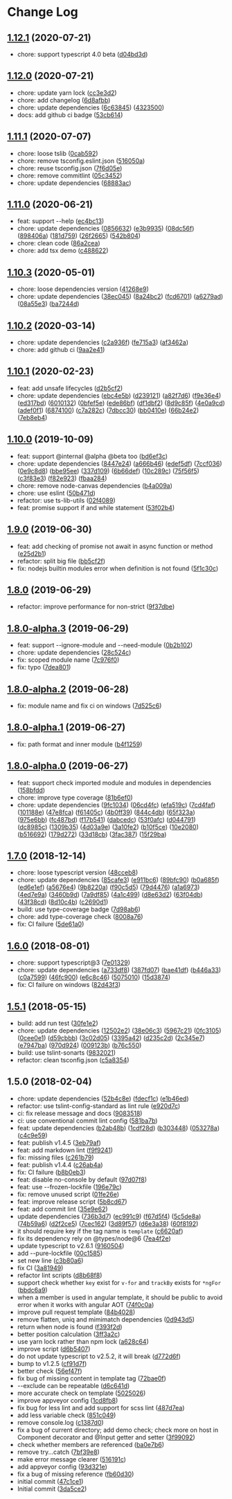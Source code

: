 # Change Log

## [1.12.1](https://github.com/plantain-00/no-unused-export/compare/v1.12.0...v1.12.1) (2020-07-21)
  
* chore: support typescript 4.0 beta ([d04bd3d](https://github.com/plantain-00/no-unused-export/commit/d04bd3d826cc6bb7919227f8c2b5d49c16a63f5e))

## [1.12.0](https://github.com/plantain-00/no-unused-export/compare/v1.11.1...v1.12.0) (2020-07-21)
  
* chore: update yarn lock ([cc3e3d2](https://github.com/plantain-00/no-unused-export/commit/cc3e3d2bfa96bee74ddd134e42cc80ba4410a116))
* chore: add changelog ([6d8afbb](https://github.com/plantain-00/no-unused-export/commit/6d8afbb6e612d1bb4ccd0211552fbef15b17f550))
* chore: update dependencies ([6c63845](https://github.com/plantain-00/no-unused-export/commit/6c63845db16db0cb0ca6c6e2f47ba967f694e881)) ([4323500](https://github.com/plantain-00/no-unused-export/commit/4323500ad46107886f0892c5f3008ff0b156e42b))
* docs: add github ci badge ([53cb614](https://github.com/plantain-00/no-unused-export/commit/53cb61463d375b6623d92c2c15c5c03e30dad93c))

## [1.11.1](https://github.com/plantain-00/no-unused-export/compare/v1.11.0...v1.11.1) (2020-07-07)
  
* chore: loose tslib ([0cab592](https://github.com/plantain-00/no-unused-export/commit/0cab5921b2ef87c16b6ae5c399398b8e2257f598))
* chore: remove tsconfig.eslint.json ([516050a](https://github.com/plantain-00/no-unused-export/commit/516050a714918e1ce2831cbf6c969641a024d467))
* chore: reuse tsconfig.json ([7f6d05e](https://github.com/plantain-00/no-unused-export/commit/7f6d05e0731058b591feb36e45367b909ecee92a))
* chore: remove commitlint ([05c3452](https://github.com/plantain-00/no-unused-export/commit/05c34521605788636c1d58b13b8fde578e4d80c8))
* chore: update dependencies ([68883ac](https://github.com/plantain-00/no-unused-export/commit/68883ac2aa6c6596bac99fe5e41c52d7e2d1a032))

## [1.11.0](https://github.com/plantain-00/no-unused-export/compare/v1.10.3...v1.11.0) (2020-06-21)
  
* feat: support --help ([ec4bc13](https://github.com/plantain-00/no-unused-export/commit/ec4bc135f4008be95fe0a273fa97df7dbb9e0d84))
* chore: update dependencies ([0856632](https://github.com/plantain-00/no-unused-export/commit/08566321f92666f6571d9a49353e61f4d6d26c22)) ([e3b9935](https://github.com/plantain-00/no-unused-export/commit/e3b9935fb0eff71dc58c1b06c9ae976f46a1ee6b)) ([08dc56f](https://github.com/plantain-00/no-unused-export/commit/08dc56f53c30b509f1d5ebcf58b8da7133ad4bc6)) ([898406a](https://github.com/plantain-00/no-unused-export/commit/898406a3266ab105b5edbf6f09b85eaae4ed31d4)) ([181d759](https://github.com/plantain-00/no-unused-export/commit/181d7597dca0fe934feb56e3323e8f15a5257e53)) ([26f2665](https://github.com/plantain-00/no-unused-export/commit/26f26656bd84ee608b12519485a4010afcc06326)) ([542b804](https://github.com/plantain-00/no-unused-export/commit/542b804103417740ba158ce6a0f59a2138ad5616))
* chore: clean code ([86a2cea](https://github.com/plantain-00/no-unused-export/commit/86a2ceac64297ed4edd1443ed437fc8841351272))
* chore: add tsx demo ([c488622](https://github.com/plantain-00/no-unused-export/commit/c488622afa22a190f8e04c52eda51f3e7a7a2f72))

## [1.10.3](https://github.com/plantain-00/no-unused-export/compare/v1.10.2...v1.10.3) (2020-05-01)
  
* chore: loose dependencies version ([41268e9](https://github.com/plantain-00/no-unused-export/commit/41268e9c210e0a1dd84fc55bfd2d878a8cef95b7))
* chore: update dependencies ([38ec045](https://github.com/plantain-00/no-unused-export/commit/38ec045130d6cd08f79b6f7d21fa26f6668430a3)) ([8a24bc2](https://github.com/plantain-00/no-unused-export/commit/8a24bc22d5658f2d199b28c83cd04cb1bb64993c)) ([fcd6701](https://github.com/plantain-00/no-unused-export/commit/fcd67014d1524e1d0c0d791a820c5d8f8d8df057)) ([a6279ad](https://github.com/plantain-00/no-unused-export/commit/a6279ad6ffc280bafedae35adc610ef8cdccfad7)) ([08a55e3](https://github.com/plantain-00/no-unused-export/commit/08a55e34b8c69d038f3d5a6f9abfccf3dbe96e43)) ([ba7244d](https://github.com/plantain-00/no-unused-export/commit/ba7244d784252eaecad18188100b96a138f6c9d4))

## [1.10.2](https://github.com/plantain-00/no-unused-export/compare/v1.10.1...v1.10.2) (2020-03-14)
  
* chore: update dependencies ([c2a936f](https://github.com/plantain-00/no-unused-export/commit/c2a936f9154b656e98f1d96c08e4e78034d56b38)) ([fe715a3](https://github.com/plantain-00/no-unused-export/commit/fe715a34e162fead81549d470a374c60171439a2)) ([af3462a](https://github.com/plantain-00/no-unused-export/commit/af3462abc0cfea5e501ed0d955ecd5efdfb34193))
* chore: add github ci ([9aa2e41](https://github.com/plantain-00/no-unused-export/commit/9aa2e4155c894ebb8fabd834fa567fcb66fcc696))

## [1.10.1](https://github.com/plantain-00/no-unused-export/compare/v1.10.0...v1.10.1) (2020-02-23)
  
* feat: add unsafe lifecycles ([d2b5cf2](https://github.com/plantain-00/no-unused-export/commit/d2b5cf2d2576cdca5c0d8f8e024e5b63752345b9))
* chore: update dependencies ([ebc4e5b](https://github.com/plantain-00/no-unused-export/commit/ebc4e5b3ea81e6ec4add3550395eacab52091514)) ([d239121](https://github.com/plantain-00/no-unused-export/commit/d23912173ae7b41334b7ae69449dc1ed12660cec)) ([a82f7d6](https://github.com/plantain-00/no-unused-export/commit/a82f7d6c73ab09ac77c5a1a116d27fd4a52729ae)) ([f9e36e4](https://github.com/plantain-00/no-unused-export/commit/f9e36e40f695d5db1be6483979e55ae5d4453489)) ([ed317bd](https://github.com/plantain-00/no-unused-export/commit/ed317bdc421ce94da88c065a6795c1df74112973)) ([6010132](https://github.com/plantain-00/no-unused-export/commit/601013213aff38622b8f646e974bdf52d897619b)) ([0bfef5e](https://github.com/plantain-00/no-unused-export/commit/0bfef5e2fd8a9033d89f4bed1d2f1904f4f4c8b6)) ([ede86bf](https://github.com/plantain-00/no-unused-export/commit/ede86bfde2205faa5464517db32deedad0b49e42)) ([df1dbf2](https://github.com/plantain-00/no-unused-export/commit/df1dbf2632103ab6d4124f1b3162f2a07733c24e)) ([8d9c85f](https://github.com/plantain-00/no-unused-export/commit/8d9c85f476a1587242b8e91f982e578a0e6b34a9)) ([4e0a9cd](https://github.com/plantain-00/no-unused-export/commit/4e0a9cd96a65200bf30f33ff9d393e71b93f0e50)) ([adef0f1](https://github.com/plantain-00/no-unused-export/commit/adef0f1636423dc64153df870d959b0b296012a1)) ([6874100](https://github.com/plantain-00/no-unused-export/commit/6874100ff5f8f6d76f19b2409ea2910911c3b4a2)) ([c7a282c](https://github.com/plantain-00/no-unused-export/commit/c7a282c081febc849bb7acc03bdb77fd82402f50)) ([7dbcc30](https://github.com/plantain-00/no-unused-export/commit/7dbcc305ec13dc677e5bf55dbc4d3082b7716454)) ([bb0410e](https://github.com/plantain-00/no-unused-export/commit/bb0410e37cf4ba786dc16cc4e7226da8099b2e98)) ([66b24e2](https://github.com/plantain-00/no-unused-export/commit/66b24e286ffc5e79973d54217549f9042d46dd8b)) ([7eb8eb4](https://github.com/plantain-00/no-unused-export/commit/7eb8eb4b4647d7b69e18d52e56acf9ac773819c8))

## [1.10.0](https://github.com/plantain-00/no-unused-export/compare/v1.9.0...v1.10.0) (2019-10-09)
  
* feat: support @internal @alpha @beta too ([bd6ef3c](https://github.com/plantain-00/no-unused-export/commit/bd6ef3c367d48f8d748dc5228b2c52b168fb4bb6))
* chore: update dependencies ([8447e24](https://github.com/plantain-00/no-unused-export/commit/8447e2459638d2c7a5a127d026c33acf1d291f9c)) ([a666b46](https://github.com/plantain-00/no-unused-export/commit/a666b46a4bdc8e3f94562754487b8bb2bcd22938)) ([edef5df](https://github.com/plantain-00/no-unused-export/commit/edef5dfe8f8fb9f4ba611a7d125474cab30f2a2a)) ([7ccf036](https://github.com/plantain-00/no-unused-export/commit/7ccf0365e3fe24853c718420a246ab22794eba04)) ([0e9c8d8](https://github.com/plantain-00/no-unused-export/commit/0e9c8d82b40ba6a33333c23dbda19edfd0daafc3)) ([bbe95ee](https://github.com/plantain-00/no-unused-export/commit/bbe95ee9cac5674a0a020e9e135f68ceab471ef7)) ([337d109](https://github.com/plantain-00/no-unused-export/commit/337d1090cd876bf0a8951250386f69554cea9cf2)) ([6b66def](https://github.com/plantain-00/no-unused-export/commit/6b66def1540a6cae1d238021eb79b6c88c06d55b)) ([10c289c](https://github.com/plantain-00/no-unused-export/commit/10c289ca16d2379999fe39d345eb1c1c7287f8c2)) ([75f56f5](https://github.com/plantain-00/no-unused-export/commit/75f56f5f53ffce10ee8658f7a4326ffde5499474)) ([c3f83e3](https://github.com/plantain-00/no-unused-export/commit/c3f83e33eb9249d86fd6069dcb8042548350e27d)) ([f82e923](https://github.com/plantain-00/no-unused-export/commit/f82e923eef44d031450f2925b928b820cfc8d89d)) ([fbaa284](https://github.com/plantain-00/no-unused-export/commit/fbaa28499618fdb05aa037433d467d5caa76d3c2))
* chore: remove node-canvas dependencies ([b4a009a](https://github.com/plantain-00/no-unused-export/commit/b4a009a244ec4747676d9b386af513f98adcca46))
* chore: use eslint ([50b471d](https://github.com/plantain-00/no-unused-export/commit/50b471d2afe867fcc46db6a68d2d79e4a674a9e4))
* refactor: use ts-lib-utils ([02f4089](https://github.com/plantain-00/no-unused-export/commit/02f4089acde655efcbd5dc190e1e4a7c3595e68f))
* feat: promise support if and while statement ([53f02b4](https://github.com/plantain-00/no-unused-export/commit/53f02b4b08d0a1472eb3ea052f48a60cabc5aeb3))

## [1.9.0](https://github.com/plantain-00/no-unused-export/compare/v1.8.0...v1.9.0) (2019-06-30)
  
* feat: add checking of promise not await in async function or method ([e25d2b1](https://github.com/plantain-00/no-unused-export/commit/e25d2b1efe6209e8ceebe79ba979a1f2f097f7f3))
* refactor: split big file ([bb5cf2f](https://github.com/plantain-00/no-unused-export/commit/bb5cf2f903ae5aec070de80dc0163a5f3310df02))
* fix: nodejs builtin modules error when definition is not found ([5f1c30c](https://github.com/plantain-00/no-unused-export/commit/5f1c30c5e5705d9580e414af04d14729d5ddb2ab))

## [1.8.0](https://github.com/plantain-00/no-unused-export/compare/v1.8.0-alpha.3...v1.8.0) (2019-06-29)
  
* refactor: improve performance for non-strict ([9f37dbe](https://github.com/plantain-00/no-unused-export/commit/9f37dbe2b01b86a53eee611196fd9edef024cd1a))

## [1.8.0-alpha.3](https://github.com/plantain-00/no-unused-export/compare/v1.8.0-alpha.2...v1.8.0-alpha.3) (2019-06-29)
  
* feat: support --ignore-module and --need-module ([0b2b102](https://github.com/plantain-00/no-unused-export/commit/0b2b1020e845f039c6896eca471db6d3d3bd4b0d))
* chore: update dependencies ([28c524c](https://github.com/plantain-00/no-unused-export/commit/28c524cd44983bdedcadd2038b69f2996b9aeffd))
* fix: scoped module name ([7c976f0](https://github.com/plantain-00/no-unused-export/commit/7c976f0446f9cb7abc2c23accc523ef395808aba))
* fix: typo ([7dea801](https://github.com/plantain-00/no-unused-export/commit/7dea8010d357ddbc450b8e2d6591fc2f751e60d8))

## [1.8.0-alpha.2](https://github.com/plantain-00/no-unused-export/compare/v1.8.0-alpha.1...v1.8.0-alpha.2) (2019-06-28)
  
* fix: module name and fix ci on windows ([7d525c6](https://github.com/plantain-00/no-unused-export/commit/7d525c6013669c102f6c9aa7184ce67297e92310))

## [1.8.0-alpha.1](https://github.com/plantain-00/no-unused-export/compare/v1.8.0-alpha.0...v1.8.0-alpha.1) (2019-06-27)
  
* fix: path format and inner module ([b4f1259](https://github.com/plantain-00/no-unused-export/commit/b4f1259ea3fd3865c39378d5198b9b6282f0cda4))

## [1.8.0-alpha.0](https://github.com/plantain-00/no-unused-export/compare/v1.7.0...v1.8.0-alpha.0) (2019-06-27)
  
* feat: support check imported module and modules in dependencies ([158bfdd](https://github.com/plantain-00/no-unused-export/commit/158bfdd4a4fa147e84f260c5fe7273ebb02e30a6))
* chore: improve type coverage ([81b6ef0](https://github.com/plantain-00/no-unused-export/commit/81b6ef0aa737c4d5135f6ccab87517361cd67935))
* chore: update dependencies ([9fc1034](https://github.com/plantain-00/no-unused-export/commit/9fc1034486f102d7a059c6fd6ae12b80b2ea2089)) ([06cd4fc](https://github.com/plantain-00/no-unused-export/commit/06cd4fc5450e8d71f4df4d5d990feafac9d3b3b5)) ([efa519c](https://github.com/plantain-00/no-unused-export/commit/efa519c316f9a6d994eddc1d97595e9ffc5da5fc)) ([7cd4faf](https://github.com/plantain-00/no-unused-export/commit/7cd4fafe23e9cc2a37cc2e3f610d81a49aaab48f)) ([101188e](https://github.com/plantain-00/no-unused-export/commit/101188ec38157ba28f4a11d59961eefaceaf6365)) ([47e8fca](https://github.com/plantain-00/no-unused-export/commit/47e8fcad78e032b001ac41c01e2bd0d1701cee74)) ([f61405c](https://github.com/plantain-00/no-unused-export/commit/f61405cc7b93a00326ee7ee7dcc434430391d188)) ([4b0ff39](https://github.com/plantain-00/no-unused-export/commit/4b0ff39aad607a6daa7078e5a93d0d4be8e7c70a)) ([844c4db](https://github.com/plantain-00/no-unused-export/commit/844c4db8fc13d8569408b4f04717822238f0e56f)) ([65f323a](https://github.com/plantain-00/no-unused-export/commit/65f323a9db55a2ab4c00a2f2e5c00e8c7fd8f38a)) ([975e6bb](https://github.com/plantain-00/no-unused-export/commit/975e6bb47e35ac5b8f6a756796e764a2de8da9b4)) ([fc487bd](https://github.com/plantain-00/no-unused-export/commit/fc487bd497290d81050445fe2b02ef5ac5ff1d63)) ([f17b541](https://github.com/plantain-00/no-unused-export/commit/f17b541d4f9d02c720d00c637725c495e08a35a0)) ([dabcedc](https://github.com/plantain-00/no-unused-export/commit/dabcedcd055498db8779f21f13685a8bc80a2633)) ([53f0afc](https://github.com/plantain-00/no-unused-export/commit/53f0afc515930713e9be6d7fe64057e1aea2f3e6)) ([d044791](https://github.com/plantain-00/no-unused-export/commit/d044791c77a373164390f6acd24585e0689c7d67)) ([dc8985c](https://github.com/plantain-00/no-unused-export/commit/dc8985c7970f7781639f6d1e97cc7bc4a265225e)) ([1309b35](https://github.com/plantain-00/no-unused-export/commit/1309b350bd2a071f648d66433a9fb0ac981cb90c)) ([4d03a9e](https://github.com/plantain-00/no-unused-export/commit/4d03a9e71150f57d8f2d0fb860f0f0b666c19ad6)) ([3a10fe2](https://github.com/plantain-00/no-unused-export/commit/3a10fe29ee5774f3338e240ed8fd4c3ac424ea2e)) ([b10f5ce](https://github.com/plantain-00/no-unused-export/commit/b10f5ceb6de5d571d94325140dec992c142b2958)) ([10e2080](https://github.com/plantain-00/no-unused-export/commit/10e2080a7d44e5706d96e033e399f71ab60b2286)) ([b516692](https://github.com/plantain-00/no-unused-export/commit/b516692c843f843ad8a7dcfeddf288e8dc6a72bd)) ([179d272](https://github.com/plantain-00/no-unused-export/commit/179d272cd982ee46ddb00f3d0d362c6e1cedbad6)) ([33d18cb](https://github.com/plantain-00/no-unused-export/commit/33d18cbadf3689a5c8194d5e0266c0bc808ca4aa)) ([3fac387](https://github.com/plantain-00/no-unused-export/commit/3fac387cf1a55dcd06e0384656a93139913a3d00)) ([15f29ba](https://github.com/plantain-00/no-unused-export/commit/15f29bae46011a8bab23e0765e7024e9c4eb5f58))

## [1.7.0](https://github.com/plantain-00/no-unused-export/compare/v1.6.0...v1.7.0) (2018-12-14)
  
* chore: loose typescript version ([48cceb8](https://github.com/plantain-00/no-unused-export/commit/48cceb8fe7678f8443346d52a1146301045334bf))
* chore: update dependencies ([85cafe3](https://github.com/plantain-00/no-unused-export/commit/85cafe335a28707e674cc6d08702318bfca378d5)) ([e911bc6](https://github.com/plantain-00/no-unused-export/commit/e911bc603b1379443184328655d73de517c037a7)) ([89bfc90](https://github.com/plantain-00/no-unused-export/commit/89bfc902f5c9b863c7a897b924b291185c350c2b)) ([b0a685f](https://github.com/plantain-00/no-unused-export/commit/b0a685f7ac3102fe190b2a76c8c71cf17a565614)) ([ed6e1ef](https://github.com/plantain-00/no-unused-export/commit/ed6e1ef032b9baa19958e5332b6a92c77dd3f8b0)) ([a5676e4](https://github.com/plantain-00/no-unused-export/commit/a5676e4ba8b722ece2a4ca533d9cb0cc9406974f)) ([9b8220a](https://github.com/plantain-00/no-unused-export/commit/9b8220af9b347c9f25bf727a1ae54a06cc588119)) ([f90c5d5](https://github.com/plantain-00/no-unused-export/commit/f90c5d5dbea201cbf6e6873ecdb299d79c0542ee)) ([79d4476](https://github.com/plantain-00/no-unused-export/commit/79d4476abf526acbcc601ba51bc26f786d7bd73f)) ([a1a6973](https://github.com/plantain-00/no-unused-export/commit/a1a6973407dc9bf80efb4caeb23199bba14940c1)) ([4ed7e9a](https://github.com/plantain-00/no-unused-export/commit/4ed7e9a7d425096ca85939445928432886f831cf)) ([3460b9d](https://github.com/plantain-00/no-unused-export/commit/3460b9d84ab16995715c7c2574caf0c6fff035fd)) ([7a9df85](https://github.com/plantain-00/no-unused-export/commit/7a9df85fe1bf7fea9831912f88952a22c8648264)) ([4a1c499](https://github.com/plantain-00/no-unused-export/commit/4a1c49924c64500f943ce808f7825d3b59cfa451)) ([d8e63d2](https://github.com/plantain-00/no-unused-export/commit/d8e63d2524acb9acc4dbabc283e960131c1341db)) ([63f04db](https://github.com/plantain-00/no-unused-export/commit/63f04dba2770458fff8943df4c99ae2228295dac)) ([43f38cd](https://github.com/plantain-00/no-unused-export/commit/43f38cd1927b53bd07e73d51f9057f2f4e03a8f9)) ([8d10c4b](https://github.com/plantain-00/no-unused-export/commit/8d10c4b3c3ea613c3e35a2af5dcddecbac95719a)) ([c2690d1](https://github.com/plantain-00/no-unused-export/commit/c2690d133b25c362fcb8878bd61e392008c73aa0))
* build: use type-coverage badge ([7d98ab6](https://github.com/plantain-00/no-unused-export/commit/7d98ab60c352113adf79781284b517803e989a55))
* chore: add type-coverage check ([8008a76](https://github.com/plantain-00/no-unused-export/commit/8008a76663bdd604dde3abbb4d6360ac0c1626ed))
* fix: CI failure ([5de61a0](https://github.com/plantain-00/no-unused-export/commit/5de61a0f85939a374c7d99cb4993d016b1d27b39))

## [1.6.0](https://github.com/plantain-00/no-unused-export/compare/v1.5.1...v1.6.0) (2018-08-01)
  
* chore: support typescript@3 ([7e01329](https://github.com/plantain-00/no-unused-export/commit/7e013296abb285f9a87e08279c07ee0de50c0c94))
* chore: update dependencies ([a733df8](https://github.com/plantain-00/no-unused-export/commit/a733df8c9d35a3c62d10d11f293bb26ed623c851)) ([387fd07](https://github.com/plantain-00/no-unused-export/commit/387fd07a8c112fd242dc7fbacd4d143dc28c0e11)) ([bae41df](https://github.com/plantain-00/no-unused-export/commit/bae41df00edcaa3c1333963840b600b4ebaed603)) ([b446a33](https://github.com/plantain-00/no-unused-export/commit/b446a335ecf9be19ba6f01c6390164eadc477682)) ([c0a7599](https://github.com/plantain-00/no-unused-export/commit/c0a75993605b7896088b7d931f012409e39a63a8)) ([46fc900](https://github.com/plantain-00/no-unused-export/commit/46fc900f76735d7f1e701b35e737236dda0c405c)) ([e6c8c46](https://github.com/plantain-00/no-unused-export/commit/e6c8c461e4ff6becab43a451914c297a27aebd0a)) ([5075010](https://github.com/plantain-00/no-unused-export/commit/50750104ca67a793143239ad8ee426109a4152b0)) ([15d3874](https://github.com/plantain-00/no-unused-export/commit/15d38748f5d55a82ec7fad971399e80ac6fe32cf))
* fix: CI failure on windows ([82d43f3](https://github.com/plantain-00/no-unused-export/commit/82d43f34d2b36c4e0c14b28670749ad737bb24b0))

## [1.5.1](https://github.com/plantain-00/no-unused-export/compare/v1.5.0...v1.5.1) (2018-05-15)
  
* build: add run test ([30fe1e2](https://github.com/plantain-00/no-unused-export/commit/30fe1e27fb46c6fb1093edd412c5cf365ed3779a))
* chore: update dependencies ([12502e2](https://github.com/plantain-00/no-unused-export/commit/12502e2ac6505b32674a49981bda07a7da598af1)) ([38e06c3](https://github.com/plantain-00/no-unused-export/commit/38e06c3af279e812c82a58cff7dc6f267f8d19ab)) ([5967c21](https://github.com/plantain-00/no-unused-export/commit/5967c2171dea030d94526a8b9f47a26f83f2b503)) ([0fc3105](https://github.com/plantain-00/no-unused-export/commit/0fc3105c8c6c3398de00dc5e20a8bc3bb1b36cf6)) ([0cee0e1](https://github.com/plantain-00/no-unused-export/commit/0cee0e17abcac3970a5e9c43d293170ae70d1b52)) ([d59cbbb](https://github.com/plantain-00/no-unused-export/commit/d59cbbb058f3a8fad1bc4bdd8344e6579103aea0)) ([3c02d05](https://github.com/plantain-00/no-unused-export/commit/3c02d0534c7696ab8624b5c1cd09683b0caabe06)) ([3395a42](https://github.com/plantain-00/no-unused-export/commit/3395a429a0f2aa3c8ecbd7a70fe33e2d49973862)) ([d235c2d](https://github.com/plantain-00/no-unused-export/commit/d235c2d2e3997e70ab4affebfefdcb9e71ad073a)) ([2c345e7](https://github.com/plantain-00/no-unused-export/commit/2c345e70393c694534cdbf84768137fcf71ca864)) ([e7947ba](https://github.com/plantain-00/no-unused-export/commit/e7947ba7ec28441c59506c2da44109673b2300cb)) ([970d924](https://github.com/plantain-00/no-unused-export/commit/970d9249a89cfcfb474965f18b48b94fa78a3988)) ([009123b](https://github.com/plantain-00/no-unused-export/commit/009123b50df6eb0707134bc3b81dc325473794c5)) ([b76c550](https://github.com/plantain-00/no-unused-export/commit/b76c550b5e14059e0b029b4e1dc4bd73af03f89b))
* build: use tslint-sonarts ([9832021](https://github.com/plantain-00/no-unused-export/commit/983202153b509f47b3581261e8982a36e952a22c))
* refactor: clean tsconfig.json ([c5a8354](https://github.com/plantain-00/no-unused-export/commit/c5a8354369a3a7ff2ed4935443a96ca057d4785c))

## 1.5.0 (2018-02-04)
  
* chore: update dependencies ([52b4c8e](https://github.com/plantain-00/no-unused-export/commit/52b4c8ef35f8ec1da2b3d54678c9912a4ba716d9)) ([fdecf1c](https://github.com/plantain-00/no-unused-export/commit/fdecf1ca3b5e2977a152755a1958f8723e86c843)) ([e1b46ed](https://github.com/plantain-00/no-unused-export/commit/e1b46ed6fe4040b396e4851ee5e3ac59bbf3c0d6))
* refactor: use tslint-config-standard as lint rule ([e920d7c](https://github.com/plantain-00/no-unused-export/commit/e920d7cb2a6e7f4ad3c603edd7e096960d9dfdaa))
* ci: fix release message and docs ([9083518](https://github.com/plantain-00/no-unused-export/commit/9083518c113f0b419516b711d1bfdb4de49e2367))
* ci: use conventional commit lint config ([581ba7b](https://github.com/plantain-00/no-unused-export/commit/581ba7b6bb59a8ba3edbbefc754c35b8df234112))
* feat: update dependencies ([b2ab48b](https://github.com/plantain-00/no-unused-export/commit/b2ab48b926b798105b05df64dc182e97ab478980)) ([1cdf28d](https://github.com/plantain-00/no-unused-export/commit/1cdf28d9ad3fbbb8d71be6a08a1b11426e7e279f)) ([b303448](https://github.com/plantain-00/no-unused-export/commit/b303448b83b50f204fe972ffaeccc6de12735458)) ([053278a](https://github.com/plantain-00/no-unused-export/commit/053278ae981cd75c4dd2ca22f0bac28a192462d8)) ([c4c9e59](https://github.com/plantain-00/no-unused-export/commit/c4c9e59b02a0b5b66ee23573886664d6a06455e6))
* feat: publish v1.4.5 ([3eb79af](https://github.com/plantain-00/no-unused-export/commit/3eb79afc8e5c47d80cc97337d642290f22d13379))
* feat: add markdown lint ([f9f9241](https://github.com/plantain-00/no-unused-export/commit/f9f92413ec3f9ad45a64085276d1fbb2a83f75fa))
* fix: missing files ([c261b79](https://github.com/plantain-00/no-unused-export/commit/c261b797b083a39f996ada7733c0dbe110547adf))
* feat: publish v1.4.4 ([c26ab4a](https://github.com/plantain-00/no-unused-export/commit/c26ab4a43eced861d3ec9f8656a0c81f365baeb6))
* fix: CI failure ([b8b0eb3](https://github.com/plantain-00/no-unused-export/commit/b8b0eb39537f4a726879bed3cb7bac8fbb510edb))
* feat: disable no-console by default ([97d07f8](https://github.com/plantain-00/no-unused-export/commit/97d07f87f384b58b523309b15567736cfa6dc55f))
* feat: use --frozen-lockfile ([196e79c](https://github.com/plantain-00/no-unused-export/commit/196e79c2954c9a060c96a082e130d2085bb7f448))
* fix: remove unused script ([01fe26e](https://github.com/plantain-00/no-unused-export/commit/01fe26eeebde92303864521dcf5bb983d3b1446c))
* feat: improve release script ([5b8cd67](https://github.com/plantain-00/no-unused-export/commit/5b8cd67b87582eb03920ccbf714fa6b5004ec6a5))
* feat: add commit lint ([35e9e62](https://github.com/plantain-00/no-unused-export/commit/35e9e621a5c5cdc253c32d51849e11ecb6da7c7e))
* update dependencies ([736b3d7](https://github.com/plantain-00/no-unused-export/commit/736b3d7f2477adddf3659c2816144c28c5500877)) ([ec991c9](https://github.com/plantain-00/no-unused-export/commit/ec991c9bdd393606841105b3540207afef1d487a)) ([f67d5f4](https://github.com/plantain-00/no-unused-export/commit/f67d5f435fc1856b1c9325cad68b3e107b40e7cd)) ([5c5de8a](https://github.com/plantain-00/no-unused-export/commit/5c5de8a5b5a05302c1dd26caccd48c26f2dc97d8)) ([74b59a6](https://github.com/plantain-00/no-unused-export/commit/74b59a604f64a18c03e25f019cf7d5cf301d7798)) ([d2f2ce5](https://github.com/plantain-00/no-unused-export/commit/d2f2ce5c8083ea1958f97a8153b4b246bbd3e94a)) ([7cec162](https://github.com/plantain-00/no-unused-export/commit/7cec16287ec48d0fb524496726f65ec3a62d17ef)) ([3d89f57](https://github.com/plantain-00/no-unused-export/commit/3d89f57dc67ff8d9523c23dcf55b01457623f85a)) ([d6e3a38](https://github.com/plantain-00/no-unused-export/commit/d6e3a38686d7b476ac658ed908167e164b327628)) ([60f8192](https://github.com/plantain-00/no-unused-export/commit/60f8192a86db77235675ddddbe43facd28c7b70e))
* it should require key if the tag name is `template` ([c6620af](https://github.com/plantain-00/no-unused-export/commit/c6620afdf9a2e8cf74ae8bce664bfc3296052c2b))
* fix its dependency rely on @types/node@6 ([7ea4f2e](https://github.com/plantain-00/no-unused-export/commit/7ea4f2e3e1a87f808fe90c0c0b0d58da5d6c9bf2))
* update typescript to v2.6.1 ([9160504](https://github.com/plantain-00/no-unused-export/commit/91605042e3ceca543a40c4e1dd27a4f0f3c320cb))
* add --pure-lockfile ([00c1585](https://github.com/plantain-00/no-unused-export/commit/00c158507aefa5010dbb35a04cf82fea4ff24b01))
* set new line ([c3b80a6](https://github.com/plantain-00/no-unused-export/commit/c3b80a6dae0dcfe7d0d946c0d7f7256d549edb24))
* fix CI ([3a81949](https://github.com/plantain-00/no-unused-export/commit/3a81949bcbe596278f8e9f61f70012a38cfd8ce6))
* refactor lint scripts ([d8b68f8](https://github.com/plantain-00/no-unused-export/commit/d8b68f8bbcf112edb2bd85edeb7094d82807459b))
* support check whether `key` exist for `v-for` and `trackBy` exists for `*ngFor` ([bbdc6a9](https://github.com/plantain-00/no-unused-export/commit/bbdc6a90e4a536dc93b4298be7c4bbd0e7f9925b))
* when a member is used in angular template, it should be public to avoid error when it works with angular AOT ([74f0c0a](https://github.com/plantain-00/no-unused-export/commit/74f0c0aba0642e2fbb2eb9f68ef7cb5d07f01e00))
* improve pull request template ([84b4028](https://github.com/plantain-00/no-unused-export/commit/84b4028e79464064941270e4e603a905c124a66f))
* remove flatten, uniq and mimimatch dependencies ([0d943d5](https://github.com/plantain-00/no-unused-export/commit/0d943d5a348413fe8c0c1e03b685a23b81ef8692))
* return when node is found ([f393f2d](https://github.com/plantain-00/no-unused-export/commit/f393f2d98988a2179296efc087eeae47879ec1b1))
* better position calculation ([3ff3a2c](https://github.com/plantain-00/no-unused-export/commit/3ff3a2ccab90c873ba5564e3694cd3fc00bdacc0))
* use yarn lock rather than npm lock ([a628c64](https://github.com/plantain-00/no-unused-export/commit/a628c64a5e2a8bf4fef50ebf11b8cd5f72db1415))
* improve script ([d6b5407](https://github.com/plantain-00/no-unused-export/commit/d6b54076c5326822e57d98d141669f19187b2869))
* do not update typescript to v2.5.2, it will break ([d772d6f](https://github.com/plantain-00/no-unused-export/commit/d772d6ffc4cd5977d2e58b91413b36f37cba040a))
* bump to v1.2.5 ([cf91d7f](https://github.com/plantain-00/no-unused-export/commit/cf91d7f90606de91878e03fc5e516bae77c3b863))
* better check ([56ef47f](https://github.com/plantain-00/no-unused-export/commit/56ef47fc876963b896d8b2fe11e060eb5932da41))
* fix bug of missing content in template tag ([72bae0f](https://github.com/plantain-00/no-unused-export/commit/72bae0f57949f15290ffb75e43b8bebcd05fe2a8))
* --exclude can be repeatable ([d6c641d](https://github.com/plantain-00/no-unused-export/commit/d6c641dcf1768c9e1eee3b420aa1c4ce4b8a8b82))
* more accurate check on template ([5025026](https://github.com/plantain-00/no-unused-export/commit/5025026d1b22a6a35f4a3261340d5e402a7f90f6))
* improve appveyor config ([1cd8fb8](https://github.com/plantain-00/no-unused-export/commit/1cd8fb8a9c52b48a7e627a90d0eff3344432fd43))
* fix bug for less lint and add support for scss lint ([487d7ea](https://github.com/plantain-00/no-unused-export/commit/487d7ea76a65a63c953286274d23bc90d820e347))
* add less variable check ([851c049](https://github.com/plantain-00/no-unused-export/commit/851c049c71ec588618c233daabee6100186ce728))
* remove console.log ([c1387d0](https://github.com/plantain-00/no-unused-export/commit/c1387d0f2248834e415dd8b3a25ac1a89e53d4d4))
* fix a bug of current directory; add demo check; check more on host in Component decorator and @Input getter and setter ([3f99092](https://github.com/plantain-00/no-unused-export/commit/3f9909246be578bb8fd0825245cc2ead1abb2e6c))
* check whether members are referenced ([ba0e7b6](https://github.com/plantain-00/no-unused-export/commit/ba0e7b62781efe031cd56312c7277887c38ffece))
* remove try...catch ([7bf39e8](https://github.com/plantain-00/no-unused-export/commit/7bf39e84a26e9fdbcbc27a815ebb01cd75b5c5db))
* make error message clearer ([516191c](https://github.com/plantain-00/no-unused-export/commit/516191c04f1a0d30ad0cb3d0bcdd9cd49fce876e))
* add appveyor config ([93d321e](https://github.com/plantain-00/no-unused-export/commit/93d321e5fb846c6af67c323122b5a0855a441cc1))
* fix a bug of missing reference ([fb60d30](https://github.com/plantain-00/no-unused-export/commit/fb60d30f3016ca026fc515702e81b8db71e0b355))
* initial commit ([47c1ce1](https://github.com/plantain-00/no-unused-export/commit/47c1ce10020fec3b2e11cebfeaaa224de792a3b3))
* Initial commit ([3da5ce2](https://github.com/plantain-00/no-unused-export/commit/3da5ce23191fa144ef6b506dac5bf91fbb15990b))
